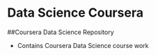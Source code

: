 Data Science Coursera
===================

##Coursera Data Science Repository

* Contains Coursera Data Science course work
